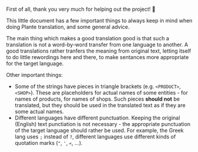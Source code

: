 First of all, thank you very much for helping out the project! 🙂

This little document has a few important things to always keep in mind when doing Plante translation, and some general advice.

The main thing which makes a good translation good is that such a translation is not a word-by-word transfer from one language to another.
A good translations rather tranfers the meaning from original text, letting itself to do little rewordings here and there, to make sentances more appropriate for the target language.

Other important things:
- Some of the strings have pieces in triangle brackets (e.g. `<PRODUCT>`, `<SHOP>`). These are placeholders for actual names of some entities - for names of products, for names of shops. Such pieces **should not** be translated, but they should be used in the translated text as if they are some actual names.
- Different languages have different punctuation. Keeping the original (English) text punctiation is not necessary - the appropriate punctuation of the target language should rather be used. For example, the Greek lang uses `;` instead of `?`, different languages use different kinds of quotation marks (`"`, `'`, `«`, ...).
